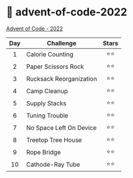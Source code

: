 # 🎄 advent-of-code-2022

[Advent of Code - 2022](https://adventofcode.com/2022)

| Day | Challenge               | Stars  |
| :-: | ----------------------- | :----: |
|  1  | Calorie Counting        | ⭐️⭐️ |
|  2  | Paper Scissors Rock     | ⭐️⭐️ |
|  3  | Rucksack Reorganization | ⭐️⭐️ |
|  4  | Camp Cleanup            | ⭐️⭐️ |
|  5  | Supply Stacks           | ⭐️⭐️ |
|  6  | Tuning Trouble          | ⭐️⭐️ |
|  7  | No Space Left On Device | ⭐️⭐️ |
|  8  | Treetop Tree House      | ⭐️⭐️ |
|  9  | Rope Bridge             | ⭐️⭐️ |
| 10  | Cathode-Ray Tube        | ⭐️⭐️ |
